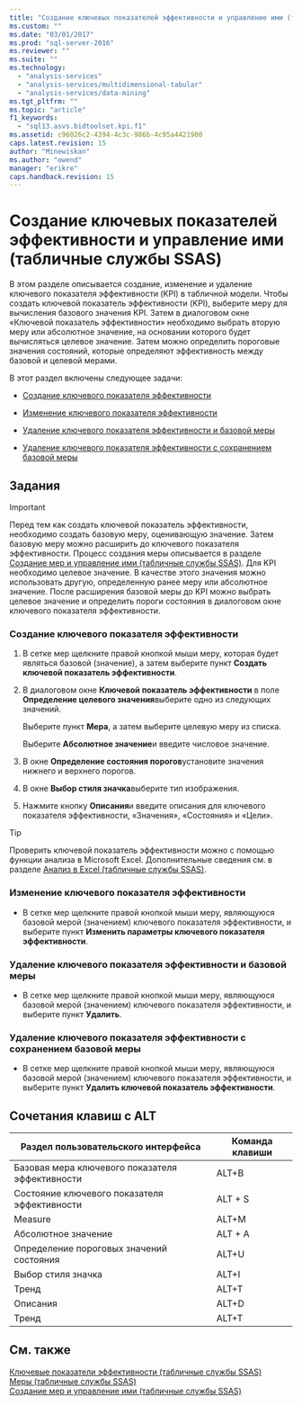 ```yaml
---
title: "Создание ключевых показателей эффективности и управление ими (табличные службы SSAS) | Microsoft Docs"
ms.custom: ""
ms.date: "03/01/2017"
ms.prod: "sql-server-2016"
ms.reviewer: ""
ms.suite: ""
ms.technology: 
  - "analysis-services"
  - "analysis-services/multidimensional-tabular"
  - "analysis-services/data-mining"
ms.tgt_pltfrm: ""
ms.topic: "article"
f1_keywords: 
  - "sql13.asvs.bidtoolset.kpi.f1"
ms.assetid: c96026c2-4394-4c3c-986b-4c95a4421900
caps.latest.revision: 15
author: "Minewiskan"
ms.author: "owend"
manager: "erikre"
caps.handback.revision: 15
---
```

# Создание ключевых показателей эффективности и управление ими (табличные службы SSAS)
  В этом разделе описывается создание, изменение и удаление ключевого показателя эффективности (KPI) в табличной модели. Чтобы создать ключевой показатель эффективности (KPI), выберите меру для вычисления базового значения KPI. Затем в диалоговом окне «Ключевой показатель эффективности» необходимо выбрать вторую меру или абсолютное значение, на основании которого будет вычисляться целевое значение. Затем можно определить пороговые значения состояний, которые определяют эффективность между базовой и целевой мерами.  
  
 В этот раздел включены следующее задачи:  
  
-   [Создание ключевого показателя эффективности](#bkmk_create_KPI)  
  
-   [Изменение ключевого показателя эффективности](#bkmk_edit_KPI)  
  
-   [Удаление ключевого показателя эффективности и базовой меры](#bkmk_delete)  
  
-   [Удаление ключевого показателя эффективности с сохранением базовой меры](#bkmk_delete_KPI)  
  
## Задания  
  
> [!IMPORTANT]  
>  Перед тем как создать ключевой показатель эффективности, необходимо создать базовую меру, оценивающую значение. Затем базовую меру можно расширить до ключевого показателя эффективности. Процесс создания меры описывается в разделе [Создание мер и управление ими (табличные службы SSAS)](../../analysis-services/tabular-models/create-and-manage-measures-ssas-tabular.md). Для KPI необходимо целевое значение. В качестве этого значения можно использовать другую, определенную ранее меру или абсолютное значение. После расширения базовой меры до KPI можно выбрать целевое значение и определить пороги состояния в диалоговом окне ключевого показателя эффективности.  
  
###  <a name="bkmk_create_KPI"></a> Создание ключевого показателя эффективности  
  
1.  В сетке мер щелкните правой кнопкой мыши меру, которая будет являться базовой (значение), а затем выберите пункт **Создать ключевой показатель эффективности**.  
  
2.  В диалоговом окне **Ключевой показатель эффективности** в поле **Определение целевого значения**выберите одно из следующих значений.  
  
     Выберите пункт **Мера**, а затем выберите целевую меру из списка.  
  
     Выберите **Абсолютное значение**и введите числовое значение.  
  
3.  В окне **Определение состояния порогов**установите значения нижнего и верхнего порогов.  
  
4.  В окне **Выбор стиля значка**выберите тип изображения.  
  
5.  Нажмите кнопку **Описания**и введите описания для ключевого показателя эффективности, «Значения», «Состояния» и «Цели».  
  
> [!TIP]  
>  Проверить ключевой показатель эффективности можно с помощью функции анализа в Microsoft Excel. Дополнительные сведения см. в разделе [Анализ в Excel (табличные службы SSAS)](../../analysis-services/tabular-models/analyze-in-excel-ssas-tabular.md).  
  
###  <a name="bkmk_edit_KPI"></a> Изменение ключевого показателя эффективности  
  
-   В сетке мер щелкните правой кнопкой мыши меру, являющуюся базовой мерой (значением) ключевого показателя эффективности, и выберите пункт **Изменить параметры ключевого показателя эффективности**.  
  
###  <a name="bkmk_delete"></a> Удаление ключевого показателя эффективности и базовой меры  
  
-   В сетке мер щелкните правой кнопкой мыши меру, являющуюся базовой мерой (значением) ключевого показателя эффективности, и выберите пункт **Удалить**.  
  
###  <a name="bkmk_delete_KPI"></a> Удаление ключевого показателя эффективности с сохранением базовой меры  
  
-   В сетке мер щелкните правой кнопкой мыши меру, являющуюся базовой мерой (значением) ключевого показателя эффективности, и выберите пункт **Удалить ключевой показатель эффективности**.  
  
## Сочетания клавиш с ALT  
  
|Раздел пользовательского интерфейса|Команда клавиши|  
|----------------|-----------------|  
|Базовая мера ключевого показателя эффективности|ALT+B|  
|Состояние ключевого показателя эффективности|ALT + S|  
|Measure|ALT+M|  
|Абсолютное значение|ALT + A|  
|Определение пороговых значений состояния|ALT+U|  
|Выбор стиля значка|ALT+I|  
|Тренд|ALT+T|  
|Описания|ALT+D|  
|Тренд|ALT+T|  
  
## См. также  
 [Ключевые показатели эффективности (табличные службы SSAS)](../../analysis-services/tabular-models/kpis-ssas-tabular.md)   
 [Меры (табличные службы SSAS)](../../analysis-services/tabular-models/measures-ssas-tabular.md)   
 [Создание мер и управление ими (табличные службы SSAS)](../../analysis-services/tabular-models/create-and-manage-measures-ssas-tabular.md)  
  
  